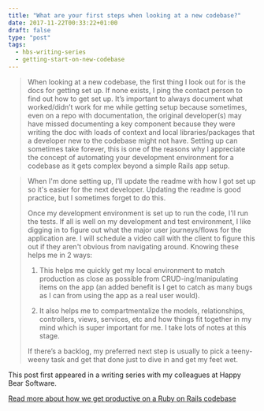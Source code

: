 ```yaml
---
title: "What are your first steps when looking at a new codebase?"
date: 2017-11-22T00:33:22+01:00
draft: false
type: "post"
tags:
  - hbs-writing-series
  - getting-start-on-new-codebase
---
```


> When looking at a new codebase, the first thing I look out for is the docs for getting set up. If none exists, I ping the contact person to find out how to get set up. It’s important to always document what worked/didn’t work for me while getting setup because sometimes, even on a repo with documentation, the original developer(s) may have missed documenting a key component because they were writing the doc with loads of context and local libraries/packages that a developer new to the codebase might not have. Setting up can sometimes take forever, this is one of the reasons why I appreciate the concept of automating your development environment for a codebase as it gets complex beyond a simple Rails app setup.

> When I'm done setting up, I’ll update the readme with how I got set up so it's easier for the next developer. Updating the readme is good practice, but I sometimes forget to do this.
>
> Once my development environment is set up to run the code, I’ll run the tests. If all is well on my development and test environment, I like digging in to figure out what the major user journeys/flows for the application are. I will schedule a video call with the client to figure this out if they aren't obvious from navigating around. Knowing these helps me in 2 ways:
>
> 1) This helps me quickly get my local environment to match production as close as possible from CRUD-ing/manipulating items on the app (an added benefit is I get to catch as many bugs as I can from using the app as a real user would). 
>
> 2) It also helps me to compartmentalize the models, relationships, controllers, views, services, etc and how things fit together in my mind which is super important for me. I take lots of notes at this stage.
>
> If there’s a backlog, my preferred next step is usually to pick a teeny-weeny task and get that done just to dive in and get my feet wet.

This post first appeared in a writing series with my colleagues at Happy Bear Software.

[Read more about how we get productive on a Ruby on Rails codebase](https://www.happybearsoftware.com/how-we-start-work-on-a-rails-codebase)
